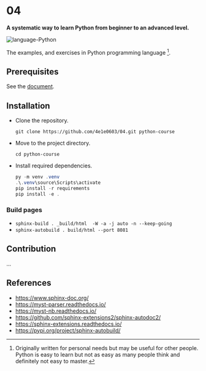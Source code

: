 # 04

**A systematic way to learn Python from beginner to an advanced level.**

![language-Python](https://img.shields.io/badge/language-Python-blue.svg)

The examples, and exercises in Python programming language [^1].

[^1]: Originally written for personal needs but may be useful for other people. Python is easy to learn but not as easy as many people think and definitely not easy to master. 

## Prerequisites

See the [document](groundf/course-python/notes/02%20Prerequisites.md).

## Installation

- Clone the repository.

  ```shell
  git clone https://github.com/4e1e0603/04.git python-course
  ```

- Move to the project directory.

  ```shell
  cd python-course
  ```

- Install required dependencies.

  ```powershell
  py -m venv .venv
  .\.venv\source\Scripts\activate
  pip install -r requirements
  pip install -e .
  ```

### Build pages

- `sphinx-build . _build/html  -W -a -j auto -n --keep-going`
- `sphinx-autobuild . build/html --port 8081`

## Contribution

&hellip;

## References

- <https://www.sphinx-doc.org/>
- <https://myst-parser.readthedocs.io/>
- <https://myst-nb.readthedocs.io/>
- <https://github.com/sphinx-extensions2/sphinx-autodoc2/>
- <https://sphinx-extensions.readthedocs.io/>
- <https://pypi.org/project/sphinx-autobuild/>
